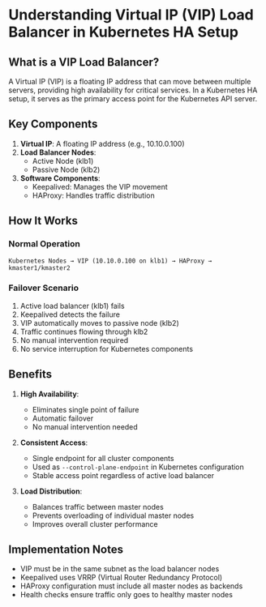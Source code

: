 # Understanding Virtual IP (VIP) Load Balancer in Kubernetes HA Setup

## What is a VIP Load Balancer?
A Virtual IP (VIP) is a floating IP address that can move between multiple servers, providing high availability for critical services. In a Kubernetes HA setup, it serves as the primary access point for the Kubernetes API server.

## Key Components
1. **Virtual IP**: A floating IP address (e.g., 10.10.0.100)
2. **Load Balancer Nodes**: 
   - Active Node (klb1)
   - Passive Node (klb2)
3. **Software Components**:
   - Keepalived: Manages the VIP movement
   - HAProxy: Handles traffic distribution

## How It Works

### Normal Operation
```
Kubernetes Nodes → VIP (10.10.0.100 on klb1) → HAProxy → kmaster1/kmaster2
```

### Failover Scenario
1. Active load balancer (klb1) fails
2. Keepalived detects the failure
3. VIP automatically moves to passive node (klb2)
4. Traffic continues flowing through klb2
5. No manual intervention required
6. No service interruption for Kubernetes components

## Benefits
1. **High Availability**:
   - Eliminates single point of failure
   - Automatic failover
   - No manual intervention needed

2. **Consistent Access**:
   - Single endpoint for all cluster components
   - Used as `--control-plane-endpoint` in Kubernetes configuration
   - Stable access point regardless of active load balancer

3. **Load Distribution**:
   - Balances traffic between master nodes
   - Prevents overloading of individual master nodes
   - Improves overall cluster performance

## Implementation Notes
- VIP must be in the same subnet as the load balancer nodes
- Keepalived uses VRRP (Virtual Router Redundancy Protocol)
- HAProxy configuration must include all master nodes as backends
- Health checks ensure traffic only goes to healthy master nodes

